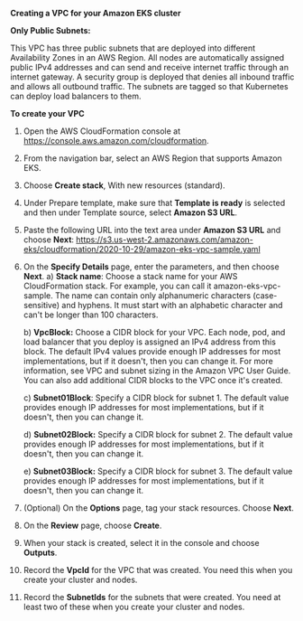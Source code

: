 **Creating a VPC for your Amazon EKS cluster**

**Only Public Subnets:**

This VPC has three public subnets that are deployed into different Availability Zones in an AWS Region. All nodes are automatically assigned public IPv4 addresses and can send and receive internet traffic through an internet gateway. A security group is deployed that denies all inbound traffic and allows all outbound traffic. The subnets are tagged so that Kubernetes can deploy load balancers to them.

**To create your VPC**

1.  Open the AWS CloudFormation console at https://console.aws.amazon.com/cloudformation.
2.  From the navigation bar, select an AWS Region that supports Amazon EKS.
3.  Choose **Create stack**, With new resources (standard).
4.  Under Prepare template, make sure that **Template is ready** is selected and then under Template source, select **Amazon S3 URL**.
5.  Paste the following URL into the text area under **Amazon S3 URL** and choose **Next**:
    https://s3.us-west-2.amazonaws.com/amazon-eks/cloudformation/2020-10-29/amazon-eks-vpc-sample.yaml
6.  On the **Specify Details** page, enter the parameters, and then choose **Next**. 
    a)  **Stack name**: Choose a stack name for your AWS CloudFormation stack. For example, you can call it amazon-eks-vpc-sample. The name can contain only alphanumeric   characters (case-sensitive) and hyphens. It must start with an alphabetic character and can't be longer than 100 characters.

    b)  **VpcBlock:** Choose a CIDR block for your VPC. Each node, pod, and load balancer that you deploy is assigned an IPv4 address from this block. The default IPv4 values    provide enough IP addresses for most implementations, but if it doesn't, then you can change it. For more information, see VPC and subnet sizing in the Amazon VPC User Guide. You can also add additional CIDR blocks to the VPC once it's created.

    c)  **Subnet01Block**: Specify a CIDR block for subnet 1. The default value provides enough IP addresses for most implementations, but if it doesn't, then you can change it.

    d) **Subnet02Block:** Specify a CIDR block for subnet 2. The default value provides enough IP addresses for most implementations, but if it doesn't, then you can change it.

    e) **Subnet03Block:** Specify a CIDR block for subnet 3. The default value provides enough IP addresses for most implementations, but if it doesn't, then you can change it.

7.  (Optional) On the **Options** page, tag your stack resources. Choose **Next**.

8.  On the **Review** page, choose **Create**.

9.  When your stack is created, select it in the console and choose **Outputs**.

10. Record the **VpcId** for the VPC that was created. You need this when you create your cluster and nodes.

11. Record the **SubnetIds** for the subnets that were created. You need at least two of these when you create your cluster and nodes.
